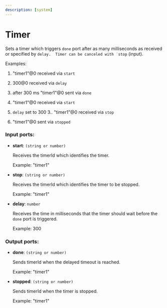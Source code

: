 ```yaml
---
description: [system]
---
```


# Timer

Sets a timer which triggers `done` port after as many milliseconds as received or specified by `delay.  Timer can be canceled with ˙stop` (input).

Examples:
1. "timer1"@0 received via `start`
2. 300@0 received via `delay`
3. after 300 ms "timer1"@0 sent via `done`

1. "timer1"@0 received via `start`
2. `delay` set to 300
3.. "timer1"@0 received via `stop`
4. "timer1"@0 sent via `stopped`


### Input ports:

* __start__: `(string or number)`

    Receives the timerId which identifies the timer.
    
    Example:
    "timer1"


* __stop__: `(string or number)`

    Receives the timerId which identifies the timer to be stopped.
    
    
    Example:
    "timer1"


* __delay__: `number`

    Receives the time in milliseconds that the timer should wait before the `done` port is triggered.
    
    Example: 
    300

### Output ports:

* __done__: `(string or number)`

    Sends timerId when the delayed timeout is reached.
    
    Example:
    "timer1" 


* __stopped__: `(string or number)`

    Sends timerId when the timer is stopped.
    
    Example:
    "timer1" 

